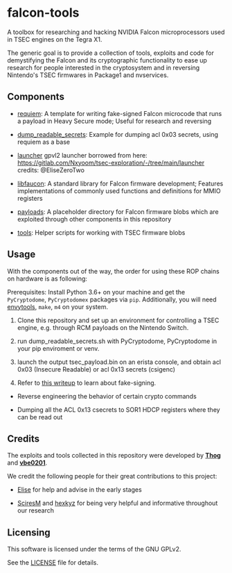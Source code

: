# falcon-tools

A toolbox for researching and hacking NVIDIA Falcon microprocessors used in TSEC engines on the Tegra X1.

The generic goal is to provide a collection of tools, exploits and code for demystifying the Falcon and
its cryptographic functionality to ease up research for people interested in the cryptosystem and in
reversing Nintendo's TSEC firmwares in Package1 and nvservices.

## Components

* [requiem](./requiem): A template for writing fake-signed Falcon microcode that runs a payload in
Heavy Secure mode; Useful for research and reversing

* [dump_readable_secrets](./dump_readable_secrets): Example for dumping acl 0x03 secrets, using requiem as a base

* [launcher](./launcher) gpvl2 launcher borrowed from here: https://gitlab.com/Nxyoom/tsec-exploration/-/tree/main/launcher 
credits: @EliseZeroTwo

* [libfaucon](./libfaucon): A standard library for Falcon firmware development; Features implementations
of commonly used functions and definitions for MMIO registers

* [payloads](./payloads): A placeholder directory for Falcon firmware blobs which are exploited through
other components in this repository

* [tools](./tools): Helper scripts for working with TSEC firmware blobs

## Usage

With the components out of the way, the order for using these ROP chains on hardware is as following:

Prerequisites: Install Python 3.6+ on your machine and get the `PyCryptodome`, `PyCryptodomex` packages via `pip`. Additionally,
you will need [envytools](https://github.com/envytools/envytools), `make`, `m4` on your system.

1. Clone this repository and set up an environment for controlling a TSEC engine, e.g. through RCM payloads
on the Nintendo Switch.

2. run dump_readable_secrets.sh with PyCryptodome, PyCryptodome in your pip enviroment or venv.

3. launch the output tsec_payload.bin on an erista console, and obtain acl 0x03 (Insecure Readable) or acl 0x13 secrets (csigenc)

4. Refer to [this writeup](./requiem/README.md) to learn about fake-signing.

* Reverse engineering the behavior of certain crypto commands

* Dumping all the ACL 0x13 csecrets to SOR1 HDCP registers where they can be read out

## Credits

The exploits and tools collected in this repository were developed by [**Thog**](https://github.com/Thog)
and [**vbe0201**](https://github.com/vbe0201).

We credit the following people for their great contributions to this project:

* [Elise](https://github.com/EliseZeroTwo) for help and advise in the early stages

* [SciresM](https://github.com/SciresM) and [hexkyz](https://github.com/hexkyz) for being very helpful and
informative throughout our research

## Licensing

This software is licensed under the terms of the GNU GPLv2.

See the [LICENSE](./LICENSE) file for details.
